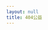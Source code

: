 ```yaml
---
layout: null
title: 404公益
---
```

<meta http-equiv="refresh" content="60; url=/">
<div class="tencent404">
<script type="text/javascript" src="http://www.qq.com/404/search_children.js" charset="utf-8"></script>
</div>